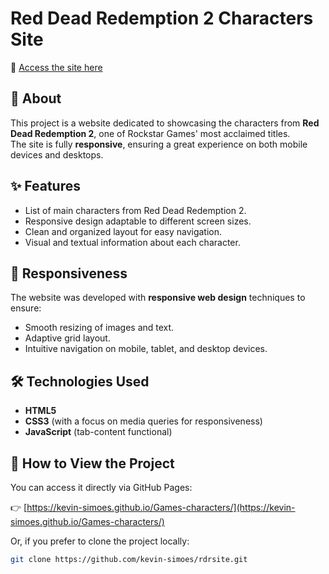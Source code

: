 # Red Dead Redemption 2 Characters Site

🔗 [Access the site here](https://kevin-simoes.github.io/Games-characters/)

## 📖 About

This project is a website dedicated to showcasing the characters from **Red Dead Redemption 2**, one of Rockstar Games' most acclaimed titles.  
The site is fully **responsive**, ensuring a great experience on both mobile devices and desktops.

## ✨ Features

- List of main characters from Red Dead Redemption 2.
- Responsive design adaptable to different screen sizes.
- Clean and organized layout for easy navigation.
- Visual and textual information about each character.

## 📱 Responsiveness

The website was developed with **responsive web design** techniques to ensure:

- Smooth resizing of images and text.
- Adaptive grid layout.
- Intuitive navigation on mobile, tablet, and desktop devices.

## 🛠️ Technologies Used

- **HTML5**  
- **CSS3** (with a focus on media queries for responsiveness)  
- **JavaScript** (tab-content functional)

## 🚀 How to View the Project

You can access it directly via GitHub Pages:

👉 [https://kevin-simoes.github.io/Games-characters/](https://kevin-simoes.github.io/Games-characters/)

Or, if you prefer to clone the project locally:

```bash
git clone https://github.com/kevin-simoes/rdrsite.git
